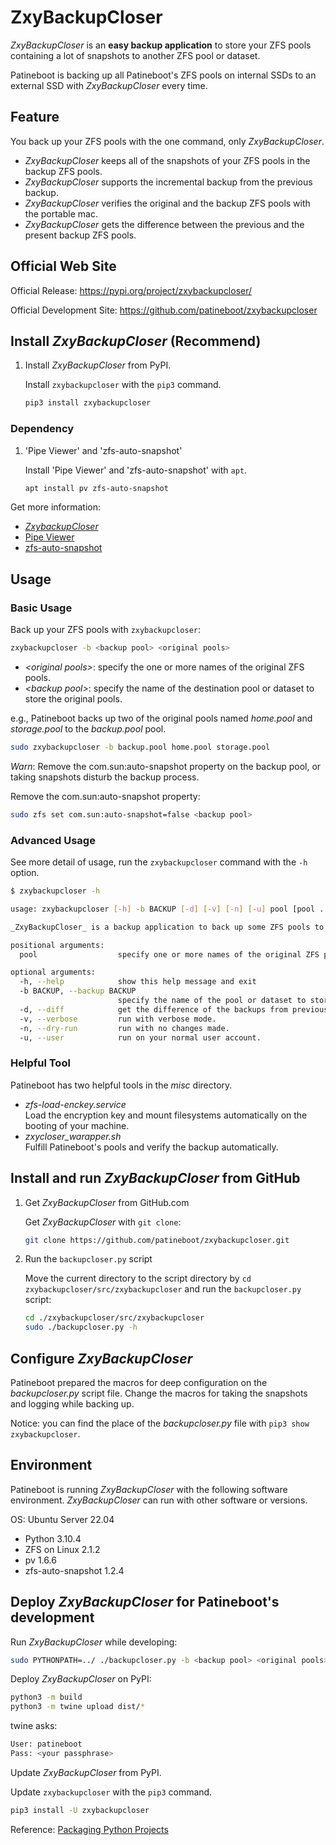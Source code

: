 # ZxyBackupCloser

_ZxyBackupCloser_ is an **easy backup application** to store your ZFS pools containing a lot of snapshots to another ZFS pool or dataset.

Patineboot is backing up all Patineboot's ZFS pools on internal SSDs to an external SSD with _ZxyBackupCloser_ every time.

## Feature

You back up your ZFS pools with the one command, only _ZxyBackupCloser_.

- _ZxyBackupCloser_ keeps all of the snapshots of your ZFS pools in the backup ZFS pools.
- _ZxyBackupCloser_ supports the incremental backup from the previous backup.
- _ZxyBackupCloser_ verifies the original and the backup ZFS pools with the portable mac.
- _ZxyBackupCloser_ gets the difference between the previous and the present backup ZFS pools.

## Official Web Site

Official Release: <https://pypi.org/project/zxybackupcloser/>

Official Development Site: <https://github.com/patineboot/zxybackupcloser>

## Install _ZxyBackupCloser_ (Recommend)

1. Install _ZxyBackupCloser_ from PyPI.

   Install `zxybackupcloser` with the `pip3` command.

   ```bash
   pip3 install zxybackupcloser
   ```

### Dependency

1. 'Pipe Viewer' and 'zfs-auto-snapshot'

   Install 'Pipe Viewer' and 'zfs-auto-snapshot' with `apt`.

   ```bash
   apt install pv zfs-auto-snapshot
   ```

Get more information:

- [_ZxybackupCloser_](https://github.com/patineboot/zxybackupcloser)
- [Pipe Viewer](https://www.ivarch.com/programs/pv.shtml)
- [zfs-auto-snapshot](https://github.com/zfsonlinux/zfs-auto-snapshot)

## Usage

### Basic Usage

Back up your ZFS pools with `zxybackupcloser`:

```bash
zxybackupcloser -b <backup pool> <original pools>
```

- _\<original pools>_: specify the one or more names of the original ZFS pools.
- _\<backup pool\>_: specify the name of the destination pool or dataset to store the original pools.

e.g., Patineboot backs up two of the original pools named _home.pool_ and _storage.pool_ to the _backup.pool_ pool.

```bash
sudo zxybackupcloser -b backup.pool home.pool storage.pool
```

_Warn_: Remove the com.sun:auto-snapshot property on the backup pool, or taking snapshots disturb the backup process.

Remove the com.sun:auto-snapshot property:

```bash
sudo zfs set com.sun:auto-snapshot=false <backup pool>
```

### Advanced Usage

See more detail of usage, run the `zxybackupcloser` command with the `-h` option.

```bash
$ zxybackupcloser -h

usage: zxybackupcloser [-h] -b BACKUP [-d] [-v] [-n] [-u] pool [pool ...]

_ZxyBackupCloser_ is a backup application to back up some ZFS pools to another ZFS pool or dataset.

positional arguments:
  pool                  specify one or more names of the original ZFS pools.

optional arguments:
  -h, --help            show this help message and exit
  -b BACKUP, --backup BACKUP
                        specify the name of the pool or dataset to store the original pools.
  -d, --diff            get the difference of the backups from previous to present.
  -v, --verbose         run with verbose mode.
  -n, --dry-run         run with no changes made.
  -u, --user            run on your normal user account.
```

### Helpful Tool

Patineboot has two helpful tools in the _misc_ directory.

- _zfs-load-enckey.service_  
   Load the encryption key and mount filesystems automatically on the booting of your machine.
- *zxycloser_warapper.sh*  
   Fulfill Patineboot's pools and verify the backup automatically.

## Install and run _ZxyBackupCloser_ from GitHub

1. Get _ZxyBackupCloser_ from GitHub.com

   Get _ZxyBackupCloser_ with `git clone`:

   ```bash
   git clone https://github.com/patineboot/zxybackupcloser.git
   ```

2. Run the `backupcloser.py` script

   Move the current directory to the script directory by `cd zxybackupcloser/src/zxybackupcloser` and run the `backupcloser.py` script:

   ```bash
   cd ./zxybackupcloser/src/zxybackupcloser
   sudo ./backupcloser.py -h
   ```

## Configure _ZxyBackupCloser_

Patineboot prepared the macros for deep configuration on the _backupcloser.py_ script file.
Change the macros for taking the snapshots and logging while backing up.

Notice: you can find the place of the _backupcloser.py_ file with `pip3 show zxybackupcloser`.

## Environment

Patineboot is running _ZxyBackupCloser_ with the following software environment.
_ZxyBackupCloser_ can run with other software or versions.

OS: Ubuntu Server 22.04

- Python 3.10.4
- ZFS on Linux 2.1.2
- pv 1.6.6
- zfs-auto-snapshot 1.2.4

## Deploy _ZxyBackupCloser_ for Patineboot's development

Run _ZxyBackupCloser_ while developing:

```bash
sudo PYTHONPATH=../ ./backupcloser.py -b <backup pool> <original pools>
```

Deploy _ZxyBackupCloser_ on PyPI:

```bash
python3 -m build
python3 -m twine upload dist/*
```

twine asks:

```bash
User: patineboot
Pass: <your passphrase>
```

Update _ZxyBackupCloser_ from PyPI.

   Update `zxybackupcloser` with the `pip3` command.

   ```bash
   pip3 install -U zxybackupcloser
   ```

Reference: [Packaging Python Projects](https://packaging.python.org/tutorials/packaging-projects/)
